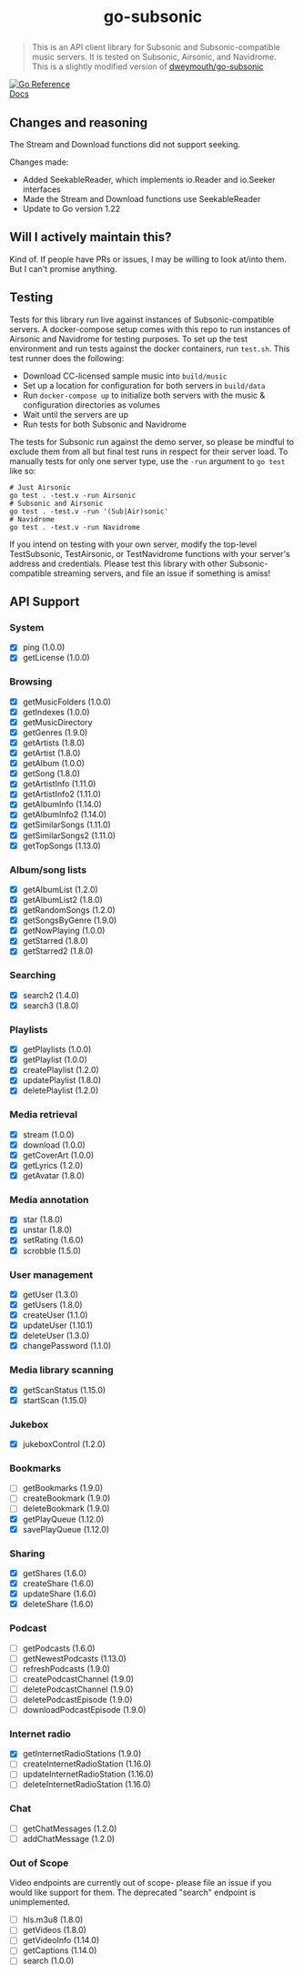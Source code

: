 # <p align=center>go-subsonic</p>

> This is an API client library for Subsonic and Subsonic-compatible music servers. It is tested on Subsonic, Airsonic, and Navidrome. <br/>
This is a slightly modified version of [dweymouth/go-subsonic](https://github.com/dweymouth/go-subsonic)

[![Go Reference](https://godoc.org/github.com/imcarsen/go-subsonic?status.svg)](https://pkg.go.dev/github.com/imcarsen/go-subsonic) <br/>
[Docs](https://godoc.org/github.com/delucks/go-subsonic)

## Changes and reasoning
The Stream and Download functions did not support seeking.

Changes made:
- Added SeekableReader, which implements io.Reader and io.Seeker interfaces
- Made the Stream and Download functions use SeekableReader
- Update to Go version 1.22

## Will I actively maintain this?
Kind of. If people have PRs or issues, I may be willing to look at/into them. But I can't promise anything.

## Testing

Tests for this library run live against instances of Subsonic-compatible servers. A docker-compose setup comes with this repo to run instances of Airsonic and Navidrome for testing purposes. To set up the test environment and run tests against the docker containers, run `test.sh`. This test runner does the following:

- Download CC-licensed sample music into `build/music`
- Set up a location for configuration for both servers in `build/data`
- Run `docker-compose up` to initialize both servers with the music & configuration directories as volumes
- Wait until the servers are up
- Run tests for both Subsonic and Navidrome

The tests for Subsonic run against the demo server, so please be mindful to exclude them from all but final test runs in respect for their server load. To manually tests for only one server type, use the `-run` argument to `go test` like so:

```
# Just Airsonic
go test . -test.v -run Airsonic
# Subsonic and Airsonic
go test . -test.v -run '(Sub|Air)sonic'
# Navidrome
go test . -test.v -run Navidrome
```

If you intend on testing with your own server, modify the top-level TestSubsonic, TestAirsonic, or TestNavidrome functions with your server's address and credentials. Please test this library with other Subsonic-compatible streaming servers, and file an issue if something is amiss!

## API Support

### System

- [x] ping (1.0.0)
- [x] getLicense (1.0.0)

### Browsing

- [x] getMusicFolders (1.0.0)
- [x] getIndexes (1.0.0)
- [x] getMusicDirectory
- [x] getGenres (1.9.0)
- [x] getArtists (1.8.0)
- [x] getArtist (1.8.0)
- [x] getAlbum (1.0.0)
- [x] getSong (1.8.0)
- [x] getArtistInfo (1.11.0)
- [x] getArtistInfo2 (1.11.0)
- [x] getAlbumInfo (1.14.0)
- [x] getAlbumInfo2 (1.14.0)
- [x] getSimilarSongs (1.11.0)
- [x] getSimilarSongs2 (1.11.0)
- [x] getTopSongs (1.13.0)

### Album/song lists

- [x] getAlbumList (1.2.0)
- [x] getAlbumList2 (1.8.0)
- [x] getRandomSongs (1.2.0)
- [x] getSongsByGenre (1.9.0)
- [x] getNowPlaying (1.0.0)
- [x] getStarred (1.8.0)
- [x] getStarred2 (1.8.0)

### Searching

- [x] search2 (1.4.0)
- [x] search3 (1.8.0)

### Playlists

- [x] getPlaylists (1.0.0)
- [x] getPlaylist (1.0.0)
- [x] createPlaylist (1.2.0)
- [x] updatePlaylist (1.8.0)
- [x] deletePlaylist (1.2.0)

### Media retrieval

- [x] stream (1.0.0)
- [x] download (1.0.0)
- [x] getCoverArt (1.0.0)
- [x] getLyrics (1.2.0)
- [x] getAvatar (1.8.0)

### Media annotation

- [x] star (1.8.0)
- [x] unstar (1.8.0)
- [x] setRating (1.6.0)
- [x] scrobble (1.5.0)

### User management

- [x] getUser (1.3.0)
- [x] getUsers (1.8.0)
- [x] createUser (1.1.0)
- [x] updateUser (1.10.1)
- [x] deleteUser (1.3.0)
- [x] changePassword (1.1.0)

### Media library scanning

- [x] getScanStatus (1.15.0)
- [x] startScan (1.15.0)

### Jukebox

- [x] jukeboxControl (1.2.0)

### Bookmarks

- [ ] getBookmarks (1.9.0)
- [ ] createBookmark (1.9.0)
- [ ] deleteBookmark (1.9.0)
- [x] getPlayQueue (1.12.0)
- [x] savePlayQueue (1.12.0)

### Sharing

- [x] getShares (1.6.0)
- [x] createShare (1.6.0)
- [x] updateShare (1.6.0)
- [x] deleteShare (1.6.0)

### Podcast

- [ ] getPodcasts (1.6.0)
- [ ] getNewestPodcasts (1.13.0)
- [ ] refreshPodcasts (1.9.0)
- [ ] createPodcastChannel (1.9.0)
- [ ] deletePodcastChannel (1.9.0)
- [ ] deletePodcastEpisode (1.9.0)
- [ ] downloadPodcastEpisode (1.9.0)

### Internet radio

- [x] getInternetRadioStations (1.9.0)
- [ ] createInternetRadioStation (1.16.0)
- [ ] updateInternetRadioStation (1.16.0)
- [ ] deleteInternetRadioStation (1.16.0)

### Chat

- [ ] getChatMessages (1.2.0)
- [ ] addChatMessage (1.2.0)

### Out of Scope

Video endpoints are currently out of scope- please file an issue if you would like support for them. The deprecated "search" endpoint is unimplemented.

- [ ] hls.m3u8 (1.8.0)
- [ ] getVideos (1.8.0)
- [ ] getVideoInfo (1.14.0)
- [ ] getCaptions (1.14.0)
- [ ] search (1.0.0)
